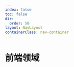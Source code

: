 ```yaml
---
index: false
toc: false
dir:
  order: 50
layout: NavLayout
containerClass: nav-container
---
```


# 前端领域

<AutoCatalog />
